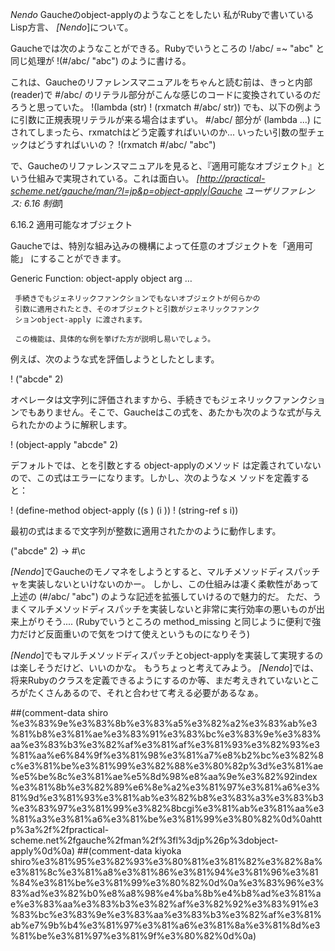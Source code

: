 *Nendo* Gaucheのobject-applyのようなことをしたい
私がRubyで書いているLisp方言、 *[Nendo*]について。

Gaucheでは次のようなことができる。Rubyでいうところの
!/abc/ =~ "abc"
と同じ処理が
!(#/abc/ "abc")
のように書ける。

これは、Gaucheのリファレンスマニュアルをちゃんと読む前は、きっと内部(reader)で #/abc/ のリテラル部分がこんな感じのコードに変換されているのだろうと思っていた。
!(lambda (str)
!  (rxmatch #/abc/ str))
でも、以下の例ように引数に正規表現リテラルが来る場合はまずい。
#/abc/ 部分が (lambda ...) にされてしまったら、rxmatchはどう定義すればいいのか... いったい引数の型チェックはどうすればいいの？
!(rxmatch #/abc/ "abc")

で、Gaucheのリファレンスマニュアルを見ると、『適用可能なオブジェクト』という仕組みで実現されている。これは面白い。
 *[http://practical-scheme.net/gauche/man/?l=jp&p=object-apply|Gauche ユーザリファレンス: 6.16 制御*]
 
 6.16.2 適用可能なオブジェクト
 
 Gaucheでは、特別な組み込みの機構によって任意のオブジェクトを「適用可能」
 にすることができます。
 
 Generic Function: object-apply object arg …
    
     手続きでもジェネリックファンクションでもないオブジェクトが何らかの
     引数に適用されたとき、そのオブジェクトと引数がジェネリックファンク
     ションobject-apply に渡されます。
    
     この機能は、具体的な例を挙げた方が説明し易いでしょう。
    
 例えば、次のような式を評価しようとしたとします。
 
!  ("abcde" 2) 
 
 オペレータは文字列に評価されますから、手続きでもジェネリックファンクショ
 ンでもありません。そこで、Gaucheはこの式を、あたかも次のような式が与え
 られたかのように解釈します。
 
!  (object-apply "abcde" 2) 
 
 デフォルトでは、<string>と<integer>を引数とする object-applyのメソッド
 は定義されていないので、この式はエラーになります。しかし、次のようなメ
 ソッドを定義すると：
 
!  (define-method object-apply ((s <string>) (i <integer>))
!     (string-ref s i))                                     
 
 最初の式はまるで文字列が整数に適用されたかのように動作します。
 
   ("abcde" 2) → #\c 
 

*[Nendo*]でGaucheのモノマネをしようとすると、マルチメソッドディスパッチャを実装しないといけないのかー。
しかし、この仕組みは凄く柔軟性があって上述の (#/abc/ "abc") のような記述を拡張していけるので魅力的だ。
ただ、うまくマルチメソッドディスパッチを実装しないと非常に実行効率の悪いものが出来上がりそう....
(Rubyでいうところの method_missing と同じように便利で強力だけど反面重いので気をつけて使えというものになりそう)

*[Nendo*]でもマルチメソッドディスパッチとobject-applyを実装して実現するのは楽しそうだけど、いいのかな。
もうちょっと考えてみよう。
*[Nendo*]では、将来Rubyのクラスを定義できるようにするのか等、まだ考えきれていないところがたくさんあるので、それと合わせて考える必要があるなぁ。

##(comment-data shiro %e3%83%9e%e3%83%8b%e3%83%a5%e3%82%a2%e3%83%ab%e3%81%b8%e3%81%ae%e3%83%91%e3%83%bc%e3%83%9e%e3%83%aa%e3%83%b3%e3%82%af%e3%81%af%e3%81%93%e3%82%93%e3%81%aa%e6%84%9f%e3%81%98%e3%81%a7%e8%b2%bc%e3%82%8c%e3%81%be%e3%81%99%e3%82%88%e3%80%82p%3d%e3%81%ae%e5%be%8c%e3%81%ae%e5%8d%98%e8%aa%9e%e3%82%92index%e3%81%8b%e3%82%89%e6%8e%a2%e3%81%97%e3%81%a6%e3%81%9d%e3%81%93%e3%81%ab%e3%82%b8%e3%83%a3%e3%83%b3%e3%83%97%e3%81%99%e3%82%8bcgi%e3%81%ab%e3%81%aa%e3%81%a3%e3%81%a6%e3%81%be%e3%81%99%e3%80%82%0d%0ahttp%3a%2f%2fpractical-scheme.net%2fgauche%2fman%2f%3fl%3djp%26p%3dobject-apply%0d%0a)
##(comment-data kiyoka shiro%e3%81%95%e3%82%93%e3%80%81%e3%81%82%e3%82%8a%e3%81%8c%e3%81%a8%e3%81%86%e3%81%94%e3%81%96%e3%81%84%e3%81%be%e3%81%99%e3%80%82%0d%0a%e3%83%96%e3%83%ad%e3%82%b0%e8%a8%98%e4%ba%8b%e4%b8%ad%e3%81%ae%e3%83%aa%e3%83%b3%e3%82%af%e3%82%92%e3%83%91%e3%83%bc%e3%83%9e%e3%83%aa%e3%83%b3%e3%82%af%e3%81%ab%e7%9b%b4%e3%81%97%e3%81%a6%e3%81%8a%e3%81%8d%e3%81%be%e3%81%97%e3%81%9f%e3%80%82%0d%0a)
